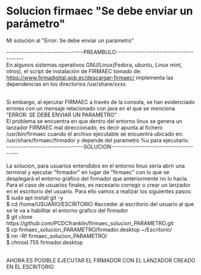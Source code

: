 # Solucion firmaec "Se debe enviar un parámetro"
Mi solución al "Error: Se debe enviar un parámetro"


--------------------------------PREAMBULO---------------------------------------
<br>
En algunos sistemas operativos GNU/Linux(Fedora, ubuntu, Linux mint, otros), el script de instalación de FIRMAEC tomado de: https://www.firmadigital.gob.ec/descargar-firmaec/ 
implementa las dependencias en los directorios /usr/share/xxxx. 


<br>
Si embargo, al ejecutar FIRMAEC a través de la consola, se han evidenciado errores con un mensaje relacionado con java en el que se menciona "ERROR: SE DEBE ENVIAR UN PARAMETRO"


<br>
El problema se encuentra en que dentro del entorno linux se genera un lanzador FIRMAEC mal direccionado, es decir apunta al fichero /usr/bin/firmaec cuando el archivo ejecutable se encuentra ubicado en: /usr/share/firmaec/firmador y depende del parametro %u para ejecutarlo.

<br>
--------------------------------SOLUCION---------------------------------------
<br>

<br>
La solucion, para usuarios entendidos en el entorno linux seria abrir una terminal y ejecutar "firmador" en lugar de "firmaec" con lo que se desplegará el entorno gráfico del firmador que anteriormente no lo hacía. 

<br>
Para el caso de usuarios finales, es necesario corregir o crear un lanzador en el escritorio del usuario. Para ello vamos a realizar los siguientes pasos:
<br>
$ sudo apt install git -y
<br>
$ cd /home/USUARIO/ESCRITORIO #acceder al escritorio del usuario al que se le va a habilitar el entorno grafico del firmador
<br>
$ git clone https://github.com/PCDCfranklin/firmaec_solucion_PARAMETRO.git
<br>
$ cp firmaec_solucion_PARAMETRO/firmador.desktop ~/Escritorio/
<br>
$ rm -Rf firmaec_solucion_PARAMETRO/
<br>
$ chmod 755 firmador.desktop
<br><br>

AHORA ES POSIBLE EJECUTAR EL FIRMADOR CON EL LANZADOR CREADO EN EL ESCRITORIO
